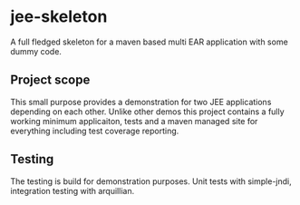 # jee-skeleton
A full fledged skeleton for a maven based multi EAR application with some dummy code.

## Project scope

This small purpose provides a demonstration for two JEE applications depending on each other. Unlike other demos this
project contains a fully working minimum applicaiton, tests and a maven managed site for everything including test 
coverage reporting.

## Testing

The testing is build for demonstration purposes. Unit tests with simple-jndi, integration testing with arquillian.